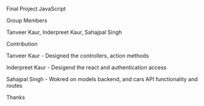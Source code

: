 Final Project JavaScript 

Group Members 

Tanveer Kaur, 
Inderpreet Kaur,
Sahajpal Singh

Contribution 

Tanveer Kaur - Designed the controllers, action methods 

Inderpreet Kaur - Desigend the react and authentication access

Sahajpal Singh - Wokred on models backend, and cars API functionality and routes 

Thanks 
